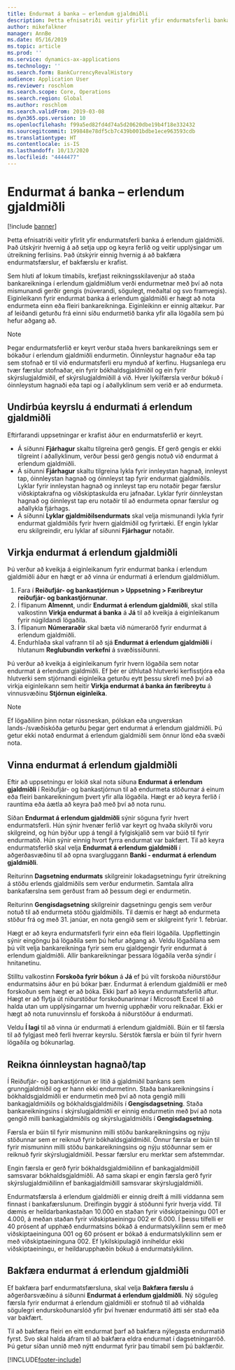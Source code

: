 ```yaml
---
title: Endurmat á banka – erlendum gjaldmiðli
description: Þetta efnisatriði veitir yfirlit yfir endurmatsferli banka á erlendum gjaldmiðli. Það inniheldur upplýsingar um uppsetningu, keyrslu á ferli, útreikning ferlisins og bakfærslu á endurmatsfærslum.
author: mikefalkner
manager: AnnBe
ms.date: 05/16/2019
ms.topic: article
ms.prod: ''
ms.service: dynamics-ax-applications
ms.technology: ''
ms.search.form: BankCurrencyRevalHistory
audience: Application User
ms.reviewer: roschlom
ms.search.scope: Core, Operations
ms.search.region: Global
ms.author: roschlom
ms.search.validFrom: 2019-03-08
ms.dyn365.ops.version: 10
ms.openlocfilehash: f99a5ed82fd4d74a5d20620dbe19b4f18e332432
ms.sourcegitcommit: 199848e78df5cb7c439b001bdbe1ece963593cdb
ms.translationtype: HT
ms.contentlocale: is-IS
ms.lasthandoff: 10/13/2020
ms.locfileid: "4444477"
---
```

# <a name="bank-foreign-currency-revaluation"></a>Endurmat á banka – erlendum gjaldmiðli

[!include [banner](../includes/banner.md)]


Þetta efnisatriði veitir yfirlit yfir endurmatsferli banka á erlendum gjaldmiðli. Það útskýrir hvernig á að setja upp og keyra ferlið og veitir upplýsingar um útreikning ferlisins. Það útskýrir einnig hvernig á að bakfæra endurmatsfærslur, ef bakfærslu er krafist.

Sem hluti af lokum tímabils, krefjast reikningsskilavenjur að staða bankareikninga í erlendum gjaldmiðlum verði endurmetnar með því að nota mismunandi gerðir gengis (núverandi, sögulegt, meðaltal og svo framvegis). Eiginleikann fyrir endurmat banka á erlendum gjaldmiðli er hægt að nota endurmeta einn eða fleiri bankareikninga. Eiginleikinn er einnig altækur. Þar af leiðandi geturðu frá einni síðu endurmetið banka yfir alla lögaðila sem þú hefur aðgang að.

> [!NOTE]
> Þegar endurmatsferlið er keyrt verður staða hvers bankareiknings sem er bókaður í erlendum gjaldmiðli endurmetin. Óinnleystur hagnaður eða tap sem stofnað er til við endurmatsferli eru mynduð af kerfinu. Hugsanlega eru tvær færslur stofnaðar, ein fyrir bókhaldsgjaldmiðil og ein fyrir skýrslugjaldmiðil, ef skýrslugjaldmiðill á við. Hver lykilfærsla verður bókuð í óinnleystum hagnaði eða tapi og í aðallyklinum sem verið er að endurmeta.

## <a name="prepare-to-run-foreign-currency-revaluation"></a>Undirbúa keyrslu á endurmati á erlendum gjaldmiðli

Eftirfarandi uppsetningar er krafist áður en endurmatsferlið er keyrt.

- Á síðunni **Fjárhagur** skaltu tilgreina gerð gengis. Ef gerð gengis er ekki tilgreint í aðallyklinum, verður þessi gerð gengis notuð við endurmat á erlendum gjaldmiðli.
- Á síðunni **Fjárhagur** skaltu tilgreina lykla fyrir innleystan hagnað, innleyst tap, óinnleystan hagnað og óinnleyst tap fyrir endurmat gjaldmiðils. Lyklar fyrir innleystan hagnað og innleyst tap eru notaðir þegar færslur viðskiptakrafna og viðskiptaskulda eru jafnaðar. Lyklar fyrir óinnleystan hagnað og óinnleyst tap eru notaðir til að endurmeta opnar færslur og aðallykla fjárhags.
- Á síðunni **Lyklar gjaldmiðilsendurmats** skal velja mismunandi lykla fyrir endurmat gjaldmiðils fyrir hvern gjaldmiðil og fyrirtæki. Ef engin lyklar eru skilgreindir, eru lyklar af síðunni **Fjárhagur** notaðir.

## <a name="enable-foreign-currency-revaluation"></a>Virkja endurmat á erlendum gjaldmiðli

Þú verður að kveikja á eiginleikanum fyrir endurmat banka í erlendum gjaldmiðli áður en hægt er að vinna úr endurmati á erlendum gjaldmiðlum.

1. Fara í **Reiðufjár- og bankastjórnun \> Uppsetning \> Færibreytur reiðufjár- og bankastjórnunar**.
2. Í flipanum **Almennt**, undir **Endurmat á erlendum gjaldmiðli**, skal stilla valkostinn **Virkja endurmat á banka** á **Já** til að kveikja á eiginleikanum fyrir núgildandi lögaðila. 
3. Í flipanum **Númeraraðir** skal bæta við númeraröð fyrir endurmat á erlendum gjaldmiðli.
4. Endurhlaða skal vafrann til að sjá **Endurmat á erlendum gjaldmiðli** í hlutanum **Reglubundin verkefni** á svæðissíðunni.

Þú verður að kveikja á eiginleikanum fyrir hvern lögaðila sem notar endurmat á erlendum gjaldmiðli. Ef þér er úthlutað hlutverki kerfisstjóra eða hlutverki sem stjórnandi eiginleika geturðu eytt þessu skrefi með því að virkja eiginleikann sem heitir **Virkja endurmat á banka án færibreytu** á vinnusvæðinu **Stjórnun eiginleika**.

> [!NOTE]
> Ef lögaðilinn þinn notar rússneskan, pólskan eða ungverskan lands-/svæðiskóða geturðu þegar gert endurmat á erlendum gjaldmiðli. Þú getur ekki notað endurmat á erlendum gjaldmiðli sem önnur lönd eða svæði nota.

## <a name="process-foreign-currency-revaluation"></a>Vinna endurmat á erlendum gjaldmiðli

Eftir að uppsetningu er lokið skal nota síðuna **Endurmat á erlendum gjaldmiðli** í Reiðufjár- og bankastjórnun til að endurmeta stöðurnar á einum eða fleiri bankareikningum þvert yfir alla lögaðila. Hægt er að keyra ferlið í rauntíma eða áætla að keyra það með því að nota runu.

Síðan **Endurmat á erlendum gjaldmiðli** sýnir söguna fyrir hvert endurmatsferli. Hún sýnir hvenær ferlið var keyrt og hvaða skilyrði voru skilgreind, og hún býður upp á tengil á fylgiskjalið sem var búið til fyrir endurmatið. Hún sýnir einnig hvort fyrra endurmat var bakfært. Til að keyra endurmatsferlið skal velja **Endurmat á erlendum gjaldmiðli** í aðgerðasvæðinu til að opna svargluggann **Banki - endurmat á erlendum gjaldmiðli**.

Reiturinn **Dagsetning endurmats** skilgreinir lokadagsetningu fyrir útreikning á stöðu erlends gjaldmiðils sem verður endurmetin. Samtala allra bankafærslna sem gerðust fram að þessum degi er endurmetin.

Reiturinn **Gengisdagsetning** skilgreinir dagsetningu gengis sem verður notuð til að endurmeta stöðu gjaldmiðils. Til dæmis er hægt að endurmeta stöður frá og með 31. janúar, en nota gengið sem er skilgreint fyrir 1. febrúar.

Hægt er að keyra endurmatsferli fyrir einn eða fleiri lögaðila. Uppflettingin sýnir eingöngu þá lögaðila sem þú hefur aðgang að. Veldu lögaðilana sem þú vilt velja bankareikninga fyrir sem eru gjaldgengir fyrir endurmat á erlendum gjaldmiðli. Allir bankareikningar þessara lögaðila verða sýndir í hnitanetinu.

Stilltu valkostinn **Forskoða fyrir bókun** á **Já** ef þú vilt forskoða niðurstöður endurmatsins áður en þú bókar þær. Endurmat á erlendum gjaldmiðli er með forskoðun sem hægt er að bóka. Ekki þarf að keyra endurmatsferlið aftur. Hægt er að flytja út niðurstöður forskoðunarinnar í Microsoft Excel til að halda utan um upplýsingarnar um hvernig upphæðir voru reiknaðar. Ekki er hægt að nota runuvinnslu ef forskoða á niðurstöður á endurmati.

Veldu **Í lagi** til að vinna úr endurmati á erlendum gjaldmiðli. Búin er til færsla til að fylgjast með ferli hverrar keyrslu. Sérstök færsla er búin til fyrir hvern lögaðila og bókunarlag.

## <a name="calculate-unrealized-gainloss"></a>Reikna óinnleystan hagnað/tap

Í Reiðufjár- og bankastjórnun er litið á gjaldmiðil bankans sem grunngjaldmiðil og er hann ekki endurmetinn. Staða bankareikningsins í bókhaldsgjaldmiðli er endurmetin með því að nota gengið milli bankagjaldmiðils og bókhaldsgjaldmiðils í **Gengisdagsetning**. Staða bankareikningsins í skýrslugjaldmiðli er einnig endurmetin með því að nota gengið milli bankagjaldmiðils og skýrslugjaldmiðils í **Gengisdagsetning**.

Færsla er búin til fyrir mismuninn milli stöðu bankareikningsins og nýju stöðunnar sem er reiknuð fyrir bókhaldsgjaldmiðil. Önnur færsla er búin til fyrir mismuninn milli stöðu bankareikningsins og nýju stöðunnar sem er reiknuð fyrir skýrslugjaldmiðil. Þessar færslur eru merktar sem afstemmdar. 

Engin færsla er gerð fyrir bókhaldsgjaldmiðilinn ef bankagjaldmiðill samsvarar bókhaldsgjaldmiðli. Að sama skapi er engin færsla gerð fyrir skýrslugjaldmiðilinn ef bankagjaldmiðill samsvarar skýrslugjaldmiðli.

Endurmatsfærsla á erlendum gjaldmiðli er einnig dreift á milli víddanna sem finnast í bankafærslunum. Dreifingin byggir á stöðunni fyrir hverja vídd. Til dæmis er heildarbankastaðan 10.000 en staðan fyrir viðskiptaeiningu 001 er 4.000, á meðan staðan fyrir viðskiptaeiningu 002 er 6.000. Í þessu tilfelli er 40 prósent af upphæð endurmatsins bókað á endurmatslykilinn sem er með viðskiptaeininguna 001 og 60 prósent er bókað á endurmatslykilinn sem er með viðskiptaeininguna 002. Ef lykilskipulagið inniheldur ekki viðskiptaeiningu, er heildarupphæðin bókuð á endurmatslykilinn.

## <a name="reverse-foreign-currency-revaluation"></a>Bakfæra endurmat á erlendum gjaldmiðli

Ef bakfæra þarf endurmatsfærsluna, skal velja **Bakfæra færslu** á aðgerðarsvæðinu á síðunni **Endurmat á erlendum gjaldmiðli**. Ný söguleg færsla fyrir endurmat á erlendum gjaldmiðli er stofnuð til að viðhalda sögulegri endurskoðunarslóð yfir því hvenær endurmatið átti sér stað eða var bakfært.

Til að bakfæra fleiri en eitt endurmat þarf að bakfæra nýlegasta endurmatið fyrst. Svo skal halda áfram til að bakfæra eldra endurmat í dagsetningarröð. Þú getur síðan unnið með nýtt endurmat fyrir þau tímabil sem þú bakfærðir.


[!INCLUDE[footer-include](../../includes/footer-banner.md)]
